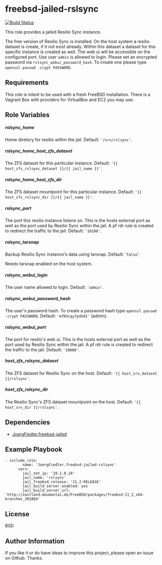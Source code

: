 freebsd-jailed-rslsync
=========

[![Build Status](https://travis-ci.org/JoergFiedler/freebsd-jailed-rslsync.svg?branch=master)](https://travis-ci.org/JoergFiedler/freebsd-jailed-rslsync)

This role provides a jailed Resilio Sync instance.

The free version of Resilio Sync is installed. On the host system a resilio dataset
is create, if it not exist already. Within this dataset a dataset for this 
specific instance is created as well. The web ui will be accessible on the 
configured port. Use user `admin` is allowed to login. Please set an 
encrypted password via `rslsync_webui_password_hash`. To create one please 
type `openssl passwd -crypt PASSWORD`.

Requirements
------------

This role is intent to be used with a fresh FreeBSD installation. There is a 
Vagrant Box with providers for VirtualBox and EC2 you may use.

Role Variables
--------------

##### rslsync_home
Home diretory for resilio within the jail. Default: `'/srv/rslsync'`.

##### rslsync_home_host_zfs_dataset
The ZFS dataset for this particular instance. 
Default: `'{{ host_zfs_rslsync_dataset }}/{{ jail_name }}'`.

##### rslsync_home_host_zfs_dir
The ZFS dataset mountpoint for this particular instance. 
Default: `'{{ host_zfs_rslsync_dir }}/{{ jail_name }}'`.

##### rslsync_port
The port this resilio instance listens on. This is the hosts external port as 
well as the port used by Resilio Sync within the jail. A pf rdr rule is created to 
redirect the traffic to the jail. Default: `'10100'`.

##### rslsync_tarsnap
Backup Resilio Sync instance's data using tarsnap. Default: '`false`'.

Needs tarsnap enabled on the host system.

##### rslsync_webui_login
The user name allowed to login. Default: `'admin'`.

##### rslsync_webui_password_hash
The user's password hash. To create a password hash type `openssl passwd -crypt PASSWORD`. 
Default: `'mfKUcqy7pdU4I'` (admin).

##### rslsync_webui_port
The port for resilio's web ui. This is the hosts external port as well as the 
port used by Resilio Sync within the jail. A pf rdr rule is created to redirect the 
traffic to the jail. Default: `'10080'`.

##### host_zfs_rslsync_dataset
The ZFS dataset for Resilio Sync on the host. 
Default: `'{{ host_srv_dataset }}/rslsync'`.

##### host_zfs_rslsync_dir
The Resilio Sync's ZFS dataset mountpoint on the host. 
Default: `'{{ host_srv_dir }}/rslsync'`.

Dependencies
------------

- [JoergFiedler.freebsd-jailed](https://galaxy.ansible.com/joergfiedler/freebsd-jailed)

Example Playbook
----------------

    - include_role:
            name: 'JoergFiedler.freebsd-jailed-rslsync'
          vars:
            jail_net_ip: '10.1.0.10'
            jail_name: 'rslsync'
            jail_freebsd_release: '11.2-RELEASE'
            jail_build_server_enabled: yes
            jail_build_server_url: 'http://vastland.moumantai.de/FreeBSD/packages/freebsd-11_2_x64-branches_2018Q4'

License
-------

BSD

Author Information
------------------

If you like it or do have ideas to improve this project, please open an issue on Github. Thanks.
